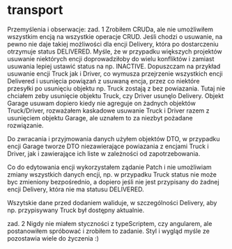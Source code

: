 # transport

Przemyślenia i obserwacje:
zad. 1
Zrobiłem CRUDa, ale nie umożliwiłem wszystkim encją na wszystkie operacje CRUD. Jeśli chodzi o usuwanie, na pewno nie daje takiej możliwości dla encji Delivery, która po dostarczeniu otrzymuje status DELIVERED.
Myśle, że w przypadku większych projektów usuwanie niektórych encji doprowadziłoby do wielu konfliktów i zamiast usuwania lepiej ustawić status na np. INACTIVE.
Dopuszczam na przykład usuwanie encji Truck jak i Driver, co wymusza przejrzenie wszystkich encji Delivered i usunięcia powiązań z usuwaną encja, przez co niektóre przesyłki po usunięciu objektu np. Truck zostają
z bez powiazania. Tutaj nie chciałem zeby usunięcie objektu Truck, czy Driver usunęlo Delivery. Objekt Garage usuwam dopiero kiedy nie agreguje on żadnych objektów Truck/Driver, rozważałem kaskadowe usuwanie
Truck i Driver razem z usunięciem objektu Garage, ale uznałem to za niezbyt pożadane rozwiązanie.

Do zwracania i przyjmowania danych użyłem objektów DTO, w przypadku encji Garage tworze DTO niezawierające powiazania z encjami Truck i Driver, jak i zawierające ich liste w zależności od zapotrzebowania.

Co do edytowania encji wykorzystałem ządanie Patch i nie umożliwiam zmiany wszystkich danych encji, np. w przypadku Truck status nie może byc zmieniony bezpośrednio, a dopiero jeśli nie jest przypisany do żadnej
encji Delivery, która nie ma statusu DELIVERED.

Wszytskie dane przed dodaniem waliduje, w szczególności Delivery, aby np. przypisywany Truck był dostępny aktualnie.


zad. 2
Nigdy nie miałem styczności z typeScriptem, czy angularem, ale postanowiłem spróbować i zrobiłem to zadanie. Styl i wygląd myśle ze pozostawia wiele do życzenia :)
